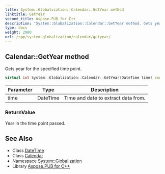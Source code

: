 ```yaml
---
title: System::Globalization::Calendar::GetYear method
linktitle: GetYear
second_title: Aspose.PUB for C++
description: 'System::Globalization::Calendar::GetYear method. Gets year for the specified time point in C++.'
type: docs
weight: 2900
url: /cpp/system.globalization/calendar/getyear/
---
```

## Calendar::GetYear method


Gets year for the specified time point.

```cpp
virtual int System::Globalization::Calendar::GetYear(DateTime time) const
```


| Parameter | Type | Description |
| --- | --- | --- |
| time | DateTime | Time and date to extract data from. |

### ReturnValue

Year in the time point passed.

## See Also

* Class [DateTime](../../../system/datetime/)
* Class [Calendar](../)
* Namespace [System::Globalization](../../)
* Library [Aspose.PUB for C++](../../../)
